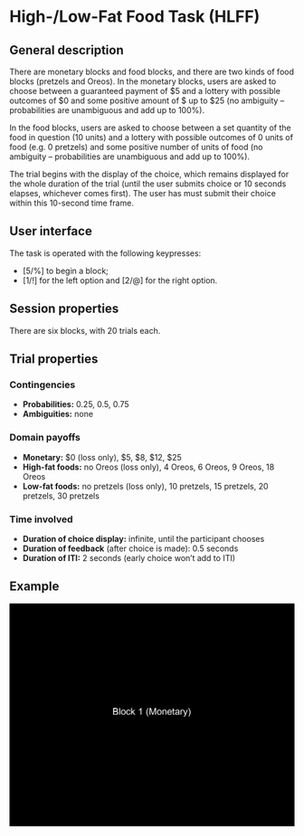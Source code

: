 # High-/Low-Fat Food Task (HLFF)

## General description

There are monetary blocks and food
blocks, and there are two kinds of food blocks (pretzels and Oreos).
In the monetary blocks, users are asked to choose between a
guaranteed payment of \$5 and a lottery with possible outcomes of \$0
and some positive amount of \$ up to \$25 (no ambiguity –
probabilities are unambiguous and add up to 100%).

In the food blocks, users are asked to choose between a set quantity
of the food in question (10 units) and a lottery with possible
outcomes of 0 units of food (e.g. 0 pretzels) and some positive
number of units of food (no ambiguity – probabilities are
unambiguous and add up to 100%).

The trial begins with the display of the choice, which remains
displayed for the whole duration of the trial (until the user
submits choice or 10 seconds elapses, whichever comes first). The
user has must submit their choice within this 10-second time frame.

## User interface

The task is operated with the following keypresses:

* \[5/%\] to begin a block; 
* \[1/!\] for the left option and \[2/@\] for the right option.

## Session properties

There are six blocks, with 20 trials each.

## Trial properties

### Contingencies

-   **Probabilities:** 0.25, 0.5, 0.75
-   **Ambiguities:** none

### Domain payoffs

-   **Monetary:** \$0 (loss only), \$5, \$8, \$12, \$25
-   **High-fat foods:** no Oreos (loss only), 4 Oreos, 6 Oreos, 9
    Oreos, 18 Oreos
-   **Low-fat foods:** no pretzels (loss only), 10 pretzels, 15
    pretzels, 20 pretzels, 30 pretzels

### Time involved

- **Duration of choice display:** infinite, until the participant
  chooses
- **Duration of feedback** (after choice is made): 0.5
  seconds
- **Duration of ITI:** 2 seconds (early choice won’t add to ITI)

## Example

![Example of the HLFF task practice](etc/HLFF_practice.gif)